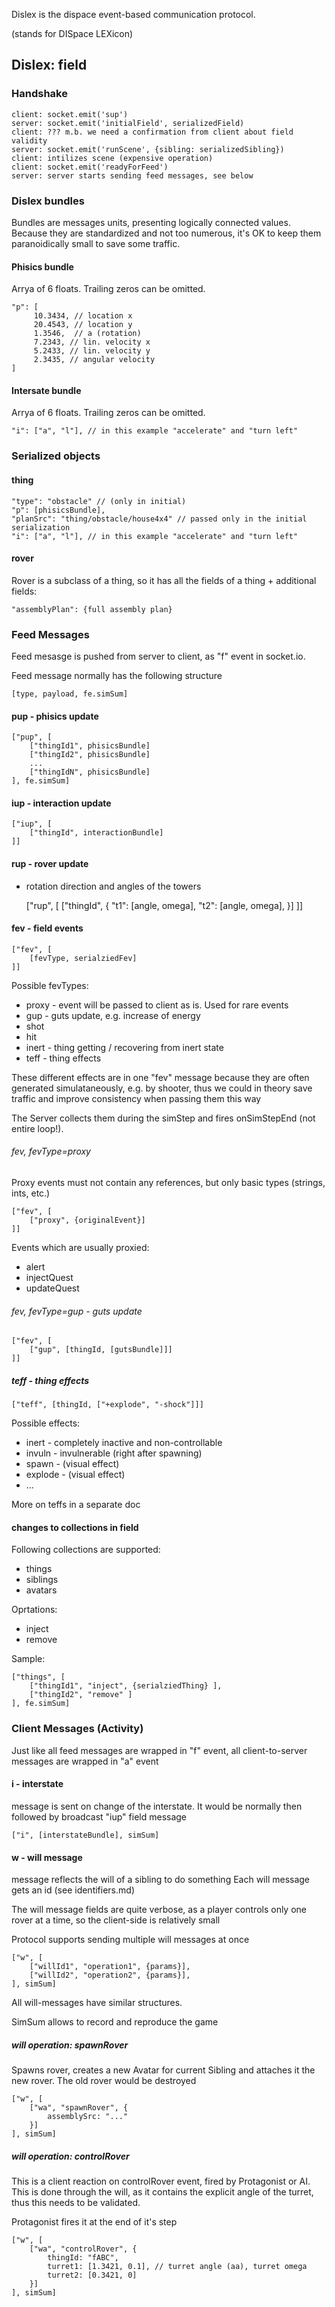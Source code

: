 Dislex is the dispace event-based communication protocol.

(stands for DISpace LEXicon)

## Dislex: field

### Handshake

    client: socket.emit('sup')
    server: socket.emit('initialField', serializedField)
    client: ??? m.b. we need a confirmation from client about field validity
    server: socket.emit('runScene', {sibling: serializedSibling})
    client: intilizes scene (expensive operation)
    client: socket.emit('readyForFeed')
    server: server starts sending feed messages, see below

### Dislex bundles

Bundles are messages units, presenting logically connected values.
Because they are standardized and not too numerous, it's OK to keep
them paranoidically small to save some traffic.

#### Phisics bundle

Arrya of 6 floats. Trailing zeros can be omitted.

    "p": [
         10.3434, // location x
         20.4543, // location y
         1.3546,  // a (rotation)
         7.2343, // lin. velocity x
         5.2433, // lin. velocity y
         2.3435, // angular velocity
    ]

#### Intersate bundle

Arrya of 6 floats. Trailing zeros can be omitted.

    "i": ["a", "l"], // in this example "accelerate" and "turn left"

### Serialized objects

#### thing

    "type": "obstacle" // (only in initial)
    "p": [phisicsBundle],
    "planSrc": "thing/obstacle/house4x4" // passed only in the initial serialization
    "i": ["a", "l"], // in this example "accelerate" and "turn left"

#### rover

Rover is a subclass of a thing, so it has all the fields of a thing + additional fields:

    "assemblyPlan": {full assembly plan}


### Feed Messages

Feed mesasge is pushed from server to client, as "f" event in socket.io.

Feed message normally has the following structure

    [type, payload, fe.simSum]

#### pup - phisics update

    ["pup", [
        ["thingId1", phisicsBundle]
        ["thingId2", phisicsBundle]
        ...
        ["thingIdN", phisicsBundle]
    ], fe.simSum]

#### iup - interaction update

    ["iup", [
        ["thingId", interactionBundle]
    ]]

#### rup - rover update

 * rotation direction and angles of the towers

    ["rup", [
        ["thingId", {
            "t1": [angle, omega],
            "t2": [angle, omega],
        }]
    ]]


#### fev - field events

    ["fev", [
        [fevType, serialziedFev]
    ]]

Possible fevTypes:

 * proxy - event will be passed to client as is. Used for rare events
 * gup - guts update, e.g. increase of energy
 * shot
 * hit
 * inert - thing getting / recovering from inert state
 * teff - thing effects

These different effects are in one "fev" message because they
are often generated simulataneously, e.g. by shooter, thus we could
in theory save traffic and improve consistency when passing them this way

The Server collects them during the simStep and fires onSimStepEnd (not entire loop!).


###### fev, fevType=proxy

Proxy events must not contain any references, but only basic types (strings, ints, etc.)

    ["fev", [
        ["proxy", {originalEvent}]
    ]]

Events which are usually proxied:

 * alert
 * injectQuest
 * updateQuest

###### fev, fevType=gup - guts update

    ["fev", [
        ["gup", [thingId, [gutsBundle]]]
    ]]


##### teff - thing effects

    ["teff", [thingId, ["+explode", "-shock"]]]

Possible effects:

 * inert    - completely inactive and non-controllable
 * invuln   - invulnerable (right after spawning)
 * spawn    - (visual effect)
 * explode  - (visual effect)
 * ...

More on teffs in a separate doc

#### changes to collections in field

Following collections are supported:

 * things
 * siblings
 * avatars

Oprtations:

 * inject
 * remove

Sample:

    ["things", [
        ["thingId1", "inject", {serialziedThing} ],
        ["thingId2", "remove" ]
    ], fe.simSum]

### Client Messages (Activity)

Just like all feed messages are wrapped in "f" event,
all client-to-server messages are wrapped in "a" event

#### i - interstate

message is sent on change of the interstate. It would be normally then
followed by broadcast "iup" field message

    ["i", [interstateBundle], simSum]

#### w - will message

message reflects the will of a sibling to do something
Each will message gets an id (see identifiers.md)

The will message fields are quite verbose, as a player controls only one rover at a time,
so the client-side is relatively small

Protocol supports sending multiple will messages at once

    ["w", [
        ["willId1", "operation1", {params}],
        ["willId2", "operation2", {params}],
    ], simSum]

All will-messages have similar structures.

SimSum allows to record and reproduce the game

##### will operation: spawnRover

Spawns rover, creates a new Avatar for current Sibling and attaches it the new rover.
The old rover would be destroyed

    ["w", [
        ["wa", "spawnRover", {
            assemblySrc: "..."
        }]
    ], simSum]

##### will operation: controlRover

This is a client reaction on controlRover event, fired by Protagonist or AI.
This is done through the will, as it contains the explicit angle of the turret,
thus this needs to be validated.

Protagonist fires it at the end of it's step

    ["w", [
        ["wa", "controlRover", {
            thingId: "fABC",
            turret1: [1.3421, 0.1], // turret angle (aa), turret omega
            turret2: [0.3421, 0]
        }]
    ], simSum]
